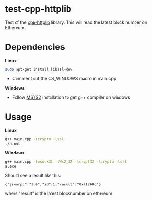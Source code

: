 test-cpp-httplib
================

Test of the [cpp-httplib](https://github.com/yhirose/cpp-httplib) library. This will read the latest block number on Ethereum.

Dependencies
============
**Linux**
```sh
sudo apt-get install libssl-dev
```
 - Comment out the OS_WINDOWS macro in main.cpp

**Windows**
 - Follow [MSYS2](https://www.msys2.org/) installation to get g++ compiler on windows

Usage
=======
**Linux**
```sh
g++ main.cpp -lcrypto -lssl
./a.out
```
**Windows**
```sh
g++ main.cpp -lwsock32 -lWs2_32 -lcrypt32 -lcrypto -lssl
a.exe
```
Should see a result like this:
```
{"jsonrpc":"2.0","id":1,"result":"0xd1369c"}
```
where "result" is the latest blocknumber on ethereum